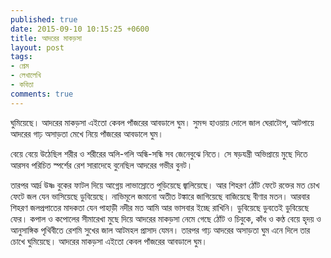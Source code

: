 ```yaml
---
published: true
date: 2015-09-10 10:15:25 +0600
title: আদরের মাকড়সা
layout: post
tags:
- প্রেম
- লেখালেখি
- কবিতা
comments: true
---
```

ঘুমিয়েছে।
আদরের মাকড়সা এইতো কেবল
পাঁজরের আবডালে ঘুম।
সুমন্দ হাওয়ায়
দোলে জাল ঘেরাটোপ,
আটপায়ে আদরের
গাঢ় অসাড়তা মেখে নিয়ে
পাঁজরের আবডালে ঘুম।

বেয়ে বেয়ে উঠেছিল
শরীর ও শরীরের অলি-গলি
অন্ধি-সন্ধি সব জেনেবুঝে নিতে।
সে ষড়যন্ত্রী অভিপ্রায়ে
মুছে দিতে আরসব পরিচিত স্পর্শের রেশ
সারাদেহে বুনেছিল আদরের গভীর বুনট।

তারপর
আর্দ্র উষ্ণ
বুকের ফাটল দিয়ে আগ্নেয় লাভাস্রোতে
পুড়িয়েছে
জ্বালিয়েছে।
আর শিহরণ
ঠোঁট ফেটে রক্তের মত
চোখ ফেটে জল যেন
ভাসিয়েছে
ডুবিয়েছে।
নাভিমূলে
জমানো অতীত
টঙ্কারে জাগিয়েছে
বাজিয়েছে বীণার মতন।
আরবার শিহরণ
জলপ্রপাতের মাদকতা যেন
পাহাড়ী নদীর মত
আমি আর ভাসবার ইচ্ছে রাখিনি।
ডুবিয়েছে
ডুবতেই ডুবিয়েছে ফের।
কপাল ও কপোলের সীমারেখা মুছে দিয়ে
আদরের মাকড়সা
নেমে গেছে ঠোঁট ও চিবুকে,
কাঁধ ও কণ্ঠ বেয়ে
হৃদয় ও আনুসাঙ্গিক পৃথিবীতে
রেশমি সুখের জাল আটমহল প্রাসাদ যেমন।
তারপর গাঢ় আদরের অসাড়তা
ঘুম এনে দিলে তার চোখে
ঘুমিয়েছে।
আদরের মাকড়সা এইতো কেবল
পাঁজরের আবডালে ঘুম।
